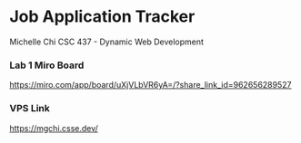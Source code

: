# Job Application Tracker
Michelle Chi
CSC 437 - Dynamic Web Development

### Lab 1 Miro Board 
https://miro.com/app/board/uXjVLbVR6yA=/?share_link_id=962656289527

### VPS Link
https://mgchi.csse.dev/